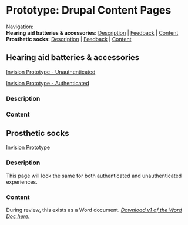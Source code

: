 # Prototype: Drupal Content Pages

Navigation: <br>
**Hearing aid batteries & accessories:** [Description](https://github.com/department-of-veterans-affairs/va.gov-team/blob/master/products/medical-device-tool/design/prototype-drupal-pages.md#description) | [Feedback](https://github.com/department-of-veterans-affairs/va.gov-team/blob/master/products/medical-device-tool/design/prototype-drupal-pages.md#feedback) | [Content](https://github.com/department-of-veterans-affairs/va.gov-team/blob/master/products/medical-device-tool/design/prototype-drupal-pages.md#content)<br>
**Prosthetic socks:** [Description](https://github.com/department-of-veterans-affairs/va.gov-team/blob/master/products/medical-device-tool/design/prototype-drupal-pages.md#description-1) | [Feedback](https://github.com/department-of-veterans-affairs/va.gov-team/blob/master/products/medical-device-tool/design/prototype-drupal-pages.md#feedback-1) | [Content](https://github.com/department-of-veterans-affairs/va.gov-team/blob/master/products/medical-device-tool/design/prototype-drupal-pages.md#content-1)

## Hearing aid batteries & accessories 
[Invision Prototype - Unauthenticated](https://vsateams.invisionapp.com/d/main?origin=v7#/console/19309480/410077289/preview?scrollOffset=3908.800048828125)

[Invision Prototype - Authenticated](https://vsateams.invisionapp.com/d/main?origin=v7#/console/19309480/410077290/preview?scrollOffset=3908.800048828125)

### Description 

### Content


## Prosthetic socks 
[Invision Prototype](https://vsateams.invisionapp.com/share/VBWMFDUHDFX)

### Description
This page will look the same for both authenticated and unauthenticated experiences.

### Content 
During review, this exists as a Word document. [_Download v1 of the Word Doc here._](https://github.com/department-of-veterans-affairs/va.gov-team/blob/master/products/medical-device-tool/design/documents/MDT%20-%20Prosthetic%20Socks%20Content.docx)
